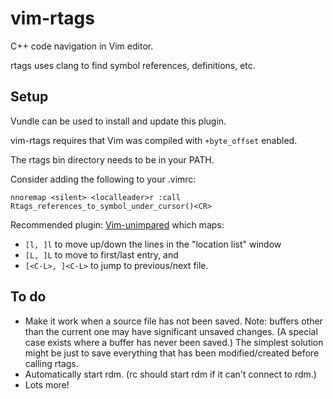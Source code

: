 vim-rtags
=========

C++ code navigation in Vim editor.

rtags uses clang to find symbol references, definitions, etc.


Setup
-----
Vundle can be used to install and update this plugin.

vim-rtags requires that Vim was compiled with `+byte_offset` enabled.

The rtags bin directory needs to be in your PATH.

Consider adding the following to your .vimrc:
```
nnoremap <silent> <localleader>r :call Rtags_references_to_symbol_under_cursor()<CR>
```

Recommended plugin: [Vim-unimpared](https://github.com/tpope/vim-unimpaired) which maps:
* `[l, ]l` to move up/down the lines in the "location list" window
* `[L, ]L` to move to first/last entry, and
* `[<C-L>, ]<C-L>` to jump to previous/next file.


To do
-----

* Make it work when a source file has not been saved. Note: buffers other than the current one may have significant unsaved changes. (A special case exists where a buffer has never been saved.) The simplest solution might be just to save everything that has been modified/created before calling rtags.
* Automatically start rdm. (rc should start rdm if it can't connect to rdm.)
* Lots more!
